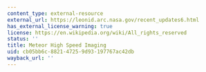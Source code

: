 ```yaml
---
content_type: external-resource
external_url: https://leonid.arc.nasa.gov/recent_updates6.html
has_external_license_warning: true
license: https://en.wikipedia.org/wiki/All_rights_reserved
status: ''
title: Meteor High Speed Imaging
uid: cb05bb6c-8821-4725-9d93-197767ac42db
wayback_url: ''
---
```

